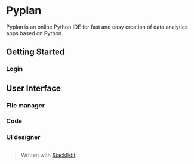 
# Pyplan
Pyplan is an online Python IDE for fast and easy creation of data analytics apps based on Python.

## Getting Started
### Login

## User Interface

### File manager
### Code
### UI designer

 

##

> Written with [StackEdit](https://stackedit.io/).
<!--stackedit_data:
eyJoaXN0b3J5IjpbMTE2MTU2NzI0LDE2Njc1NDU2MTcsMjU1Nz
Q4NTc5XX0=
-->